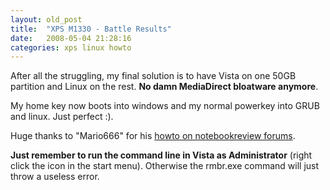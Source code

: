```yaml
---
layout: old_post
title:  "XPS M1330 - Battle Results"
date:   2008-05-04 21:28:16 
categories: xps linux howto 
---
```

After all the struggling, my final solution is to have Vista on one 50GB partition and Linux on the rest. **No damn MediaDirect bloatware anymore**.

My home key now boots into windows and my normal powerkey into GRUB and linux. Just perfect :).

Huge thanks to "Mario666" for his [howto on notebookreview forums](http://forum.notebookreview.com/showthread.php?t=231747).

**Just remember to run the command line in Vista as Administrator** (right click the icon in the start menu). Otherwise the rmbr.exe command will just throw a useless error.
